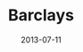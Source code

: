 ---
date: 2013-07-11
title: Barclays
categories: gold
logo: Barclay_logo.png
www: http://group.barclays.com/
---